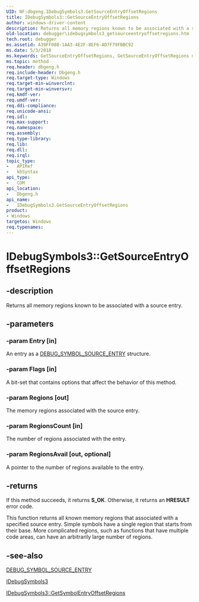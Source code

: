 ```yaml
---
UID: NF:dbgeng.IDebugSymbols3.GetSourceEntryOffsetRegions
title: IDebugSymbols3::GetSourceEntryOffsetRegions
author: windows-driver-content
description: Returns all memory regions known to be associated with a source entry.
old-location: debugger\idebugsymbols3_getsourceentryoffsetregions.htm
tech.root: debugger
ms.assetid: A39FF088-1AA3-4E2F-8EF6-AD7F79FBBC92
ms.date: 5/3/2018
ms.keywords: GetSourceEntryOffsetRegions, GetSourceEntryOffsetRegions method [Windows Debugging], GetSourceEntryOffsetRegions method [Windows Debugging],IDebugSymbols3 interface, IDebugSymbols3 interface [Windows Debugging],GetSourceEntryOffsetRegions method, IDebugSymbols3.GetSourceEntryOffsetRegions, IDebugSymbols3::GetSourceEntryOffsetRegions, dbgeng/IDebugSymbols3::GetSourceEntryOffsetRegions, debugger.idebugsymbols3_getsourceentryoffsetregions
ms.topic: method
req.header: dbgeng.h
req.include-header: Dbgeng.h
req.target-type: Windows
req.target-min-winverclnt: 
req.target-min-winversvr: 
req.kmdf-ver: 
req.umdf-ver: 
req.ddi-compliance: 
req.unicode-ansi: 
req.idl: 
req.max-support: 
req.namespace: 
req.assembly: 
req.type-library: 
req.lib: 
req.dll: 
req.irql: 
topic_type:
-	APIRef
-	kbSyntax
api_type:
-	COM
api_location:
-	Dbgeng.h
api_name:
-	IDebugSymbols3.GetSourceEntryOffsetRegions
product:
- Windows
targetos: Windows
req.typenames: 
---
```


# IDebugSymbols3::GetSourceEntryOffsetRegions


## -description


 Returns all memory regions known to be associated
    with a source entry.  


## -parameters




### -param Entry [in]

An entry as a <a href="https://msdn.microsoft.com/library/windows/hardware/ff541680">DEBUG_SYMBOL_SOURCE_ENTRY</a> structure. 


### -param Flags [in]

A bit-set that contains options that affect the behavior of this method. 


### -param Regions [out]

The memory regions associated with the source entry. 


### -param RegionsCount [in]

The number of regions associated with the entry.


### -param RegionsAvail [out, optional]

A pointer to the number of regions available to the entry.


## -returns



If this method succeeds, it returns <b xmlns:loc="http://microsoft.com/wdcml/l10n">S_OK</b>. Otherwise, it returns an <b xmlns:loc="http://microsoft.com/wdcml/l10n">HRESULT</b> error code.

This function returns all known memory regions that associated
    with a specified source entry.  Simple symbols have a single region that starts from their base. More complicated regions, such as functions that have multiple code areas, can have an arbitrarily
    large number of regions.




## -see-also




<a href="https://msdn.microsoft.com/library/windows/hardware/ff541680">DEBUG_SYMBOL_SOURCE_ENTRY</a>



<a href="https://msdn.microsoft.com/library/windows/hardware/ff550870">IDebugSymbols3</a>



<a href="https://msdn.microsoft.com/986774F6-5256-4703-990A-EAB4AB09AF55">IDebugSymbols3::GetSymbolEntryOffsetRegions</a>
 

 

